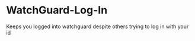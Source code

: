 WatchGuard-Log-In
=================

Keeps you logged into watchguard despite others trying to log in with your id
